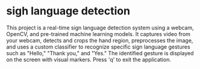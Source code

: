 # sigh language detection
This project is a real-time sign language detection system using a webcam, OpenCV, and pre-trained machine learning models. It captures video from your webcam, detects and crops the hand region, preprocesses the image, and uses a custom classifier to recognize specific sign language gestures such as "Hello," "Thank you," and "Yes." The identified gesture is displayed on the screen with visual markers. Press 'q' to exit the application.
